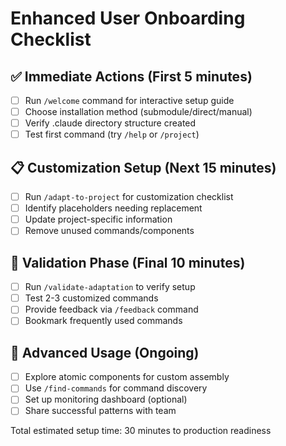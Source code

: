# Enhanced User Onboarding Checklist

## ✅ Immediate Actions (First 5 minutes)
- [ ] Run `/welcome` command for interactive setup guide
- [ ] Choose installation method (submodule/direct/manual)
- [ ] Verify .claude directory structure created
- [ ] Test first command (try `/help` or `/project`)

## 📋 Customization Setup (Next 15 minutes)  
- [ ] Run `/adapt-to-project` for customization checklist
- [ ] Identify placeholders needing replacement
- [ ] Update project-specific information
- [ ] Remove unused commands/components

## 🧪 Validation Phase (Final 10 minutes)
- [ ] Run `/validate-adaptation` to verify setup
- [ ] Test 2-3 customized commands
- [ ] Provide feedback via `/feedback` command
- [ ] Bookmark frequently used commands

## 🚀 Advanced Usage (Ongoing)
- [ ] Explore atomic components for custom assembly
- [ ] Use `/find-commands` for command discovery
- [ ] Set up monitoring dashboard (optional)
- [ ] Share successful patterns with team

Total estimated setup time: 30 minutes to production readiness
